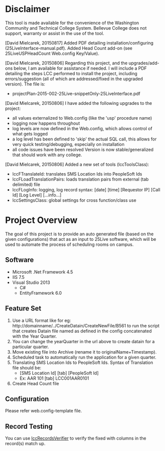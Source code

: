 # Disclaimer

This tool is made available for the convenience of the Washington Community and
Technical College System. Bellevue College does not support, warranty or assist
in the use of the tool.

[David Mielcarek, 20150817] Added PDF detailing installation/configuring (25LiveInterface-manual.pdf).
Added Head Count add-on (see 25LiveUSPHeadCount Web.config Key/Value).

[David Mielcarek, 20150806] Regarding this project, and the upgrades/add-ons below,
I am available for assistance if needed.  I will include a PDF detailing the steps
LCC performed to install the project, including errors/suggestion (all of which are
addressed/fixed in the upgraded version).   The file is:
* projectPlan-2015-002-25Live-snippetOnly-25LiveInterface.pdf

[David Mielcarek, 20150806] I have added the following upgrades to the project:
* all values externalized to Web.config (like the 'usp' procedure name)
* logging now happens throughout
* log levels are now defined in the Web.config, which allows control of what gets logged
* a log level has been defined to 'skip' the actual SQL call, this allows for very quick
testing/debugging, especially on installation
* all code issues have been resolved
Version is now stable/generalized that should work with any college.

[David Mielcarek, 20150806] Added a new set of tools (lccToolsClass):
* lccFTranslateId: translates SMS Location Ids into PeopleSoft Ids
* lccFLoadTranslationPairs: loads translation pairs from external (tab delimited) file
* lccFLogInfo: logging, log record syntax: [date] [time] [Requestor IP] [Call Id] [Log Level] [...info...]
* lccSettingsClass: global settings for cross function/class use

# Project Overview

The goal of this project is to provide an auto generated file (based on the
given configurations) that act as an input to 25Live software, which will be
used to automate the process of scheduling rooms on campus.

## Software

* Microsoft .Net Framework 4.5
* IIS 7.5
* Visual Studio 2013
    * C#
    * EntityFramework 6.0

## Feature Set

   1. Use a URL format like for eg: http://domainname/../CreateDatain/CreateNewFile/B561 to run the script that creates            Datain file named as defined in the config concatenated with the Year Quarter.
   1. You can change the yearQuarter in the url above to create datain for a particular quarter.
   1. Move existing file into Archive (rename it to originalName+Timestamp).
   1. Scheduled task to automatically run the application for a given quarter.
   1. Translating SMS Location Ids to PeopleSoft Ids.  Syntax of Translation file should be:
       * [SMS Location Id] [tab] [PeopleSoft Id]
	   * Ex: AAR 101 [tab] LCC001AAR0101
   1. Create Head Count file

## Configuration

Please refer web.config-template file.

## Record Testing

You can use [lccRecordsVerifier](http://lcc.ctc.edu/demo/projectlid/LCCRecordsVerifier) to verify the
fixed with columns in the record(s) match up.